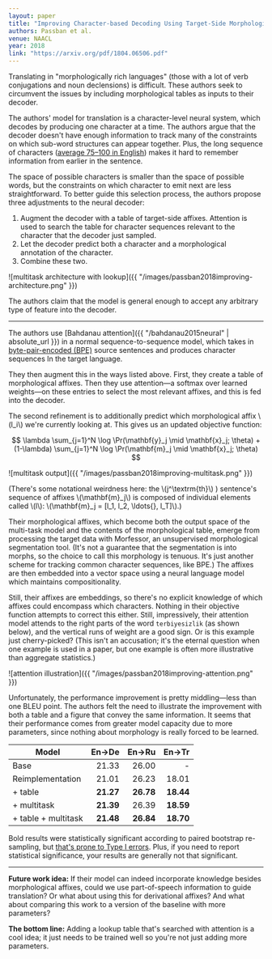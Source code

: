 ```yaml
---
layout: paper
title: "Improving Character-based Decoding Using Target-Side Morphological Information for Neural Machine Translation"
authors: Passban et al.
venue: NAACL
year: 2018
link: "https://arxiv.org/pdf/1804.06506.pdf"
---
```


Translating in "morphologically rich languages" (those with a lot of verb conjugations and noun declensions) is difficult. These authors seek to circumvent the issues by including morphological tables as inputs to their decoder.

<!--more-->

The authors' model for translation is a character-level neural system, which decodes by producing one character at a time. The authors argue that the decoder doesn't have enough information to track many of the constraints on which sub-word structures can appear together. Plus, the long sequence of characters ([average 75–100 in English](https://strainindex.wordpress.com/2008/07/28/the-average-sentence-length/)) makes it hard to remember information from earlier in the sentence. 

The space of possible characters is smaller than the space of possible words, but the constraints on which character to emit next are less straightforward. To better guide this selection process, the authors propose three adjustments to the neural decoder:

1. Augment the decoder with a table of target-side affixes. Attention is used to search the table for character sequences relevant to the character that the decoder just sampled.
2. Let the decoder predict both a character and a morphological annotation of the character. 
3. Combine these two.

![multitask architecture with lookup]({{ "/images/passban2018improving-architecture.png" }})


The authors claim that the model is general enough to accept any arbitrary type of feature into the decoder. 

---

The authors use [Bahdanau attention]({{ "/bahdanau2015neural" | absolute_url }}) in a normal sequence-to-sequence model, which takes in [byte-pair-encoded (BPE)](https://en.wikipedia.org/wiki/Byte_pair_encoding) source sentences and produces character sequences In the target language.

They then augment this in the ways listed above. First, they create a table of morphological affixes. Then they use attention—a softmax over learned weights—on these entries to select the most relevant affixes, and this is fed into the decoder.

The second refinement is to additionally predict which morphological affix \\(l_i\\) we're currently looking at. This gives us an updated objective function:

$$ \lambda \sum_{j=1}^N \log \Pr(\mathbf{y}_j \mid \mathbf{x}_j; \theta) + (1-\lambda) \sum_{j=1}^N \log \Pr(\mathbf{m}_j \mid \mathbf{x}_j; \theta) $$

![multitask output]({{ "/images/passban2018improving-multitask.png" }})

(There's some notational weirdness here: the \\(j^\textrm{th}\\) ) sentence's sequence of affixes \\(\mathbf{m}_j\\) is composed of individual elements called \\(l\\): \\(\mathbf{m}_j = [l_1, l_2, \ldots{}, l_T]\\).)

Their morphological affixes, which become both the output space of the multi-task model and the contents of the morphological table, emerge from processing the target data with Morfessor, an unsupervised morphological segmentation tool. (It's not a guarantee that the segmentation is into morphs, so the choice to call this morphology is tenuous. It's just another scheme for tracking common character sequences, like BPE.) The affixes are then embedded into a vector space using a neural language model which maintains compositionality. 

Still, their affixes are embeddings, so there's no explicit knowledge of which affixes could encompass which characters. Nothing in their objective function attempts to correct this either. Still, impressively, their attention model attends to the right parts of the word `terbiyesizlik` (as shown below), and the vertical runs of weight are a good sign. Or is this example just cherry-picked? (This isn't an accusation; it's the eternal question when one example is used in a paper, but one example is often more illustrative than aggregate statistics.)

![attention illustration]({{ "/images/passban2018improving-attention.png" }})


Unfortunately, the performance improvement is pretty middling—less than one BLEU point. The authors felt the need to illustrate the improvement with both a table and a figure that convey the same information. It seems that their performance comes from greater model capacity due to more parameters, since nothing about morphology is really forced to be learned.


| Model | En→De | En→Ru | En→Tr |
| ----- | ----: | ----: | ----: |
| Base | 21.33 | 26.00 | - |
| Reimplementation | 21.01 | 26.23 | 18.01 |
| + table | **21.27** | **26.78** | **18.44** 
| + multitask | **21.39** | 26.39 | **18.59** |
| + table + multitask | **21.48** | **26.84** | **18.70** |

Bold results were statistically significant according to paired bootstrap re-sampling, but [that's prone to Type I errors](https://cs.stanford.edu/people/wmorgan/sigtest.pdf). Plus, if you need to report statistical significance, your results are generally not that significant.

---

**Future work idea:** If their model can indeed incorporate knowledge besides morphological affixes, could we use part-of-speech information to guide translation? Or what about using this for derivational affixes? And what about comparing this work to a version of the baseline with more parameters?

**The bottom line:** Adding a lookup table that's searched with attention is a cool idea; it just needs to be trained well so you're not just adding more parameters.
